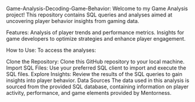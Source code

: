Game-Analysis-Decoding-Game-Behavior:
Welcome to my Game Analysis project! This repository contains SQL queries and analyses aimed at uncovering player behavior insights from gaming data.

Features:
Analysis of player trends and performance metrics.
Insights for game developers to optimize strategies and enhance player engagement.


How to Use:
To access the analyses:

Clone the Repository: Clone this GitHub repository to your local machine.
Import SQL Files: Use your preferred SQL client to import and execute the SQL files.
Explore Insights: Review the results of the SQL queries to gain insights into player behavior.
Data Sources
The data used in this analysis is sourced from the provided SQL database, containing information on player activity, performance, and game elements provided by Mentorness.
